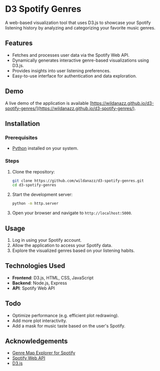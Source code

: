 # D3 Spotify Genres

A web-based visualization tool that uses D3.js to showcase your Spotify listening history by analyzing and categorizing your favorite music genres. 

## Features

- Fetches and processes user data via the Spotify Web API.
- Dynamically generates interactive genre-based visualizations using D3.js.
- Provides insights into user listening preferences.
- Easy-to-use interface for authentication and data exploration.

## Demo

A live demo of the application is available [https://wildanazz.github.io/d3-spotify-genres/](https://wildanazz.github.io/d3-spotify-genres/).

## Installation

### Prerequisites

- [Python](https://www.python.org/) installed on your system.

### Steps

1. Clone the repository:
   ```bash
   git clone https://github.com/wildanazz/d3-spotify-genres.git
   cd d3-spotify-genres
   ```

2. Start the development server:
   ```bash
   python -m http.server
   ```

3. Open your browser and navigate to `http://localhost:5000`.

## Usage

1. Log in using your Spotify account.
2. Allow the application to access your Spotify data.
3. Explore the visualized genres based on your listening habits.

## Technologies Used

- **Frontend**: D3.js, HTML, CSS, JavaScript
- **Backend**: Node.js, Express
- **API**: Spotify Web API

## Todo

- Optimize performance (e.g. efficient plot redrawing).
- Add more plot interactivity.
- Add a mask for music taste based on the user's Spotify.

## Acknowledgements

- [Genre Map Explorer for Spotify](https://observablehq.com/@mjbo/genre-map-explorer-for-spotify)
- [Spotify Web API](https://developer.spotify.com/documentation/web-api/)
- [D3.js](https://d3js.org/)
